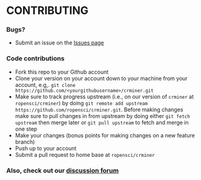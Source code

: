 # CONTRIBUTING #

### Bugs?

* Submit an issue on the [Issues page](https://github.com/ropensci/crminer/issues)

### Code contributions

* Fork this repo to your Github account
* Clone your version on your account down to your machine from your account, e.g,. `git clone https://github.com/<yourgithubusername>/crminer.git`
* Make sure to track progress upstream (i.e., on our version of `crminer` at `ropensci/crminer`) by doing `git remote add upstream https://github.com/ropensci/crminer.git`. Before making changes make sure to pull changes in from upstream by doing either `git fetch upstream` then merge later or `git pull upstream` to fetch and merge in one step
* Make your changes (bonus points for making changes on a new feature branch)
* Push up to your account
* Submit a pull request to home base at `ropensci/crminer`

### Also, check out our [discussion forum](https://discuss.ropensci.org)

